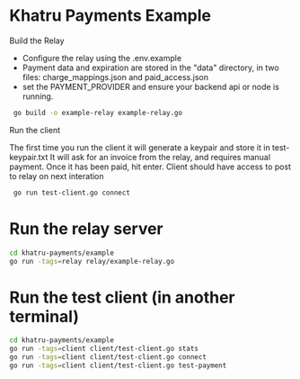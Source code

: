# Khatru Payments Example

Build the Relay

- Configure the relay using the .env.example
- Payment data and expiration are stored in the "data" directory, in two files: charge_mappings.json and paid_access.json
- set the PAYMENT_PROVIDER and ensure your backend api or node is running. 

```sh
 go build -o example-relay example-relay.go
```

Run the client

The first time you run the client it will generate a keypair and store it in test-keypair.txt
It will ask for an invoice from the relay, and requires manual payment. 
Once it has been paid, hit enter. 
Client should have access to post to relay on next interation


```sh
 go run test-client.go connect
 ```


 
 # Run the relay server

```sh
cd khatru-payments/example
go run -tags=relay relay/example-relay.go
```

# Run the test client (in another terminal)

```sh
cd khatru-payments/example  
go run -tags=client client/test-client.go stats
go run -tags=client client/test-client.go connect
go run -tags=client client/test-client.go test-payment
```
